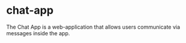 # chat-app
The Chat App is a web-application that allows users communicate via messages inside the app. 